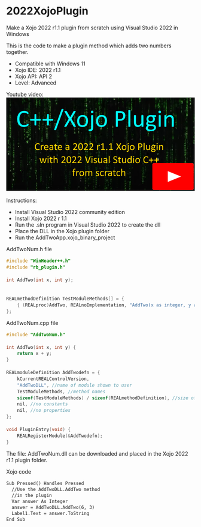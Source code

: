 # 2022XojoPlugin
Make a Xojo 2022 r1.1 plugin from scratch using Visual Studio 2022 in Windows

This is the code to make a plugin method which adds two numbers together. 
  - Compatible with Windows 11
  - Xojo IDE: 2022 r1.1
  - Xojo API: API 2
  - Level: Advanced
  
  Youtube video:
[![Xojo Plugin Creation from Scratch](https://github.com/eugenedakin/2022XojoPlugin/blob/main/PluginScreen.png)]( https://youtu.be/3IFFxURbbTA)

Instructions:
- Install Visual Studio 2022 community edition
- Install Xojo 2022 r 1.1
- Run the .sln program in Visual Studio 2022 to create the dll
- Place the DLL in the Xojo plugin folder
- Run the AddTwoApp.xojo_binary_project

AddTwoNum.h file
```C++
#include "WinHeader++.h"
#include "rb_plugin.h"

int AddTwo(int x, int y);


REALmethodDefinition TestModuleMethods[] = {
	{ (REALproc)AddTwo, REALnoImplementation, "AddTwo(x as integer, y as integer) as integer", REALconsoleSafe },
};
```

AddTwoNum.cpp file
```C++
#include "AddTwoNum.h"

int AddTwo(int x, int y) {
	return x + y;
}

REALmoduleDefinition AddTwodefn = {
	kCurrentREALControlVersion,
	"AddTwoDLL", //name of module shown to user
	TestModuleMethods, //method names
	sizeof(TestModuleMethods) / sizeof(REALmethodDefinition), //size of methods
	nil, //no constants
	nil, //no properties
};

void PluginEntry(void) {
	REALRegisterModule(&AddTwodefn);
}
```

The file: AddTwoNum.dll can be downloaded and placed in the Xojo 2022 r1.1 plugin folder.

Xojo code
```xojo
Sub Pressed() Handles Pressed
  //Use the AddTwoDLL.AddTwo method 
  //in the plugin
  Var answer As Integer
  answer = AddTwoDLL.AddTwo(6, 3)
  Label1.Text = answer.ToString
End Sub
```
